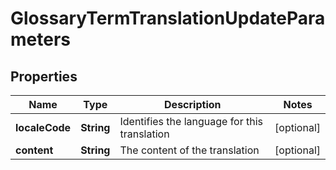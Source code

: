 

# GlossaryTermTranslationUpdateParameters

## Properties

Name | Type | Description | Notes
------------ | ------------- | ------------- | -------------
**localeCode** | **String** | Identifies the language for this translation |  [optional]
**content** | **String** | The content of the translation |  [optional]



